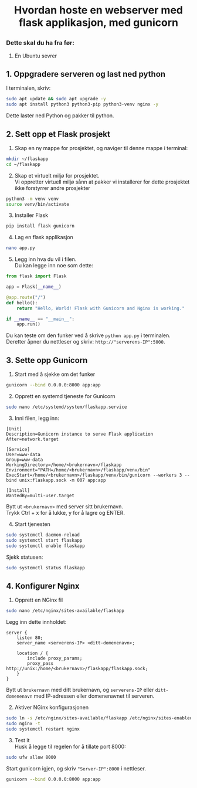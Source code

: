 # <p align="center">Hvordan hoste en webserver med flask applikasjon, med gunicorn

### Dette skal du ha fra før:
1. En Ubuntu sevrer

  
## 1.  Oppgradere serveren og last ned python
I terminalen, skriv:

```sh
sudo apt update && sudo apt upgrade -y
sudo apt install python3 python3-pip python3-venv nginx -y
```
Dette laster ned Python og pakker til python.

  
## 2. Sett opp et Flask prosjekt
1. Skap en ny mappe for prosjektet, og naviger til denne mappe i terminal:
```sh
mkdir ~/flaskapp
cd ~/flaskapp
```

2. Skap et virtuelt miljø for prosjektet.  
Vi oppretter virtuell miljø sånn at pakker vi installerer for dette prosjektet ikke forstyrrer andre prosjekter
```sh
python3 -m venv venv
source venv/bin/activate
```

3. Installer Flask
```sh
pip install flask gunicorn
```

4. Lag en flask applikasjon
```sh
nano app.py
```

5. Legg inn hva du vil i filen.  
Du kan legge inn noe som dette:
```py
from flask import Flask

app = Flask(__name__)

@app.route("/")
def hello():
    return "Hello, World! Flask with Gunicorn and Nginx is working."

if __name__ == "__main__":
    app.run()
```
Du kan teste om den funker ved å skrive `python app.py` i terminalen. Deretter åpner du nettleser og skriv: `http://"serverens-IP":5000`.

## 3. Sette opp Gunicorn
1. Start med å sjekke om det funker
```sh
gunicorn --bind 0.0.0.0:8000 app:app
```

2. Opprett en systemd tjeneste for Gunicorn
```sh
sudo nano /etc/systemd/system/flaskapp.service
```

3. Inni filen, legg inn:
```
[Unit]
Description=Gunicorn instance to serve Flask application
After=network.target

[Service]
User=www-data
Group=www-data
WorkingDirectory=/home/<brukernavn>/flaskapp
Environment="PATH=/home/<brukernavn>/flaskapp/venv/bin"
ExecStart=/home/<brukernavn>/flaskapp/venv/bin/gunicorn --workers 3 --bind unix:flaskapp.sock -m 007 app:app

[Install]
WantedBy=multi-user.target
```
Bytt ut `<brukernavn>` med server sitt brukernavn.  
Trykk Ctrl + x for å lukke, y for å lagre og ENTER.

4. Start tjenesten
```sh
sudo systemctl daemon-reload
sudo systemctl start flaskapp
sudo systemctl enable flaskapp
```
Sjekk statusen:
```sh
sudo systemctl status flaskapp
```

## 4. Konfigurer Nginx
1. Opprett en NGinx fil
```sh
sudo nano /etc/nginx/sites-available/flaskapp
```
Legg inn dette innholdet:
```
server {
    listen 80;
    server_name <serverens-IP> <ditt-domenenavn>;

    location / {
        include proxy_params;
        proxy_pass http://unix:/home/<brukernavn>/flaskapp/flaskapp.sock;
    }
}
```
Bytt ut `brukernavn` med ditt brukernavn, og `serverens-IP` eller `ditt-domenenavn` med IP-adressen eller domenenavnet til serveren.

2. Aktiver NGinx konfigurasjonen
```sh
sudo ln -s /etc/nginx/sites-available/flaskapp /etc/nginx/sites-enabled
sudo nginx -t
sudo systemctl restart nginx
```

3. Test it  
Husk å legge til regelen for å tillate port 8000:
```sh
sudo ufw allow 8000
```
Start gunicorn igjen, og skriv `"Server-IP":8000` i nettleser.
```sh
gunicorn --bind 0.0.0.0:8000 app:app
```
